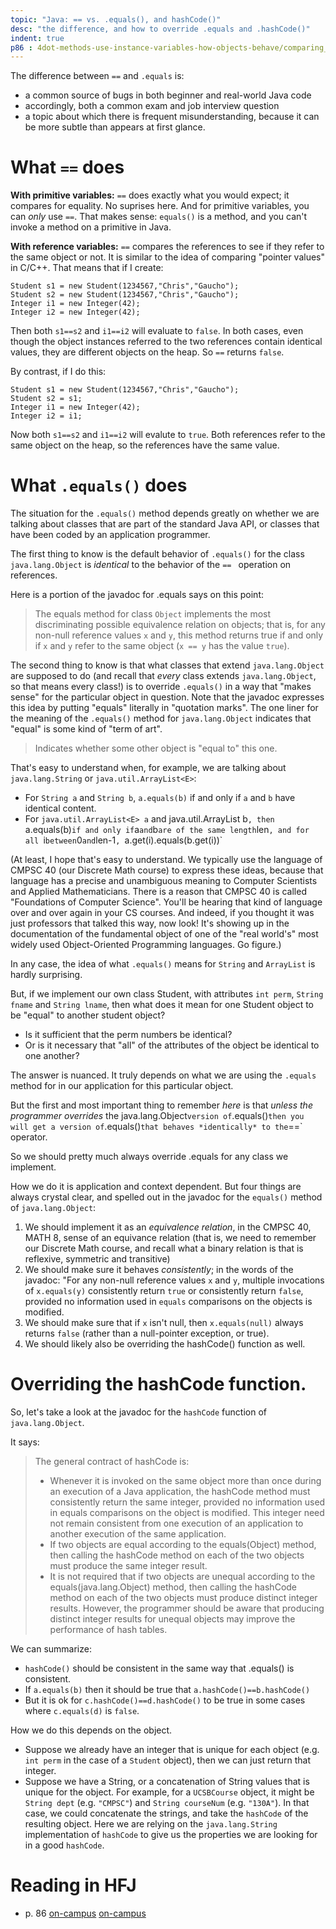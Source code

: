 ```yaml
---
topic: "Java: == vs. .equals(), and hashCode()"
desc: "the difference, and how to override .equals and .hashCode()"
indent: true
p86 : 4dot-methods-use-instance-variables-how-objects-behave/comparing_variables_open_parenthesis_pri
---
```


The difference between `==` and `.equals` is:

* a common source of bugs in both beginner and real-world Java code
* accordingly, both a common exam and job interview question
* a topic about which there is frequent misunderstanding, because it can be more subtle than
  appears at first glance.


# What `==` does

<b>With primitive variables:</b> `==` does exactly what you would expect; it compares for equality.  No suprises here.  And for primitive
variables, you can *only* use `==`.  That makes sense: `equals()` is a method, and you can't invoke a method on a primitive in Java.

<b>With reference variables:</b> `==` compares the references to see if they refer to the same object or not.   It is similar to the idea of comparing "pointer values" in C/C++.    That means that if I create:

```
Student s1 = new Student(1234567,"Chris","Gaucho");
Student s2 = new Student(1234567,"Chris","Gaucho");
Integer i1 = new Integer(42);
Integer i2 = new Integer(42);
```

Then both `s1==s2` and `i1==i2` will evaluate to `false`.   In both cases, even though the object instances referred to the two references contain identical values, they are different objects on the heap.  So `==` returns `false`.

By contrast, if I do this:

```
Student s1 = new Student(1234567,"Chris","Gaucho");
Student s2 = s1;
Integer i1 = new Integer(42);
Integer i2 = i1;
```

Now both `s1==s2` and `i1==i2` will evalute to `true`.   Both references refer to the same object on the heap, so the references have the same value.

# What `.equals()` does

The situation for the `.equals()` method depends greatly on whether we are talking about classes that are part of the standard Java API, or classes that have been coded by an application programmer.

The first thing to know is the default behavior of `.equals()` for the class `java.lang.Object` is *identical* 
to the behavior of the `== ` operation on references.

Here is a portion of the javadoc for .equals says on this point:

> The equals method for class `Object` implements the most discriminating possible 
> equivalence relation on objects; that is, for any non-null reference values `x` and `y`, 
> this method returns true if and only if `x` and `y` refer to the same object (`x == y` has the value `true`).

The second thing to know is that what classes that extend `java.lang.Object` are supposed to do (and recall that *every* class extends 
`java.lang.Object`, so that means every class!) is to override `.equals()` in a way that "makes sense" for the particular object in
question.     Note that the javadoc expresses this idea by putting "equals" literally in "quotation marks".   The one liner for 
the meaning of the `.equals()` method for `java.lang.Object` indicates that "equal" is some kind of "term of art".  

> Indicates whether some other object is "equal to" this one.

That's easy to understand when, for example, we are talking about `java.lang.String` or `java.util.ArrayList<E>`:

* For `String a` and `String b`, `a.equals(b)` if and only if `a` and `b` have identical content.
* For `java.util.ArrayList<E> a` and java.util.ArrayList<E> b`, then `a.equals(b)` if and only if `a` and `b` are of the same length `len`, and for all `i` between `0` and `len-1`, `a.get(i).equals(b.get(i))`

(At least, I hope that's easy to understand.   We typically use the language of CMPSC 40 (our Discrete Math course) to express these ideas, because that language has a precise and unambiguous meaning to Computer Scientists and Applied Mathematicians.     There is a reason that CMPSC 40 is called "Foundations of Computer Science".   You'll be hearing that kind of language over and over again in your CS courses.  And indeed, if you thought it was just professors that talked this way, now look!  It's showing up in the documentation of the fundamental object of one of the "real world's" most widely used Object-Oriented Programming languages.   Go figure.)

In any case, the idea of what `.equals()` means for `String` and `ArrayList` is hardly surprising.

But, if we implement our own class Student, with attributes `int perm`, `String fname` and `String lname`, then what does it mean for one Student object to be "equal" to another student object?

* Is it sufficient that the perm numbers be identical?
* Or is it necessary that "all" of the attributes of the object be identical to one another?

The answer is nuanced.   It truly depends on what we are using the `.equals` method for in our application for this particular object.

But the first and most important thing to remember *here* is that *unless the programmer overrides* the java.lang.Object` version of `.equals()` then you will get a version of `.equals()` that behaves *identically* to the `==` operator.

So we should pretty much always override .equals for any class we implement.   

How we do it is application and context dependent.  But four things are always crystal clear, and spelled out in the javadoc for the `equals()` method of `java.lang.Object`:

1. We should implement it as an *equivalence relation*, in the CMPSC 40, MATH 8, sense of an equivance relation (that is, we need to remember our Discrete Math course, and recall what a binary relation is that is reflexive, symmetric and transitive) 
2. We should make sure it behaves *consistently*; in the words of the javadoc:  "For any non-null reference values `x` and `y`, multiple invocations of `x.equals(y)` consistently return `true` or consistently return `false`, provided no information used in `equals` comparisons on the objects is modified.
3. We should make sure that if `x` isn't null, then `x.equals(null)` always returns `false` (rather than a null-pointer exception, or true).
4. We should likely also be overriding the hashCode() function as well.

# Overriding the hashCode function.

So, let's take a look at the javadoc for the `hashCode` function of `java.lang.Object`.

It says: 

> The general contract of hashCode is:
>
> * Whenever it is invoked on the same object more than once during an execution of a Java application, the hashCode method must consistently return the same integer, provided no information used in equals comparisons on the object is modified. This integer need not remain consistent from one execution of an application to another execution of the same application.
> * If two objects are equal according to the equals(Object) method, then calling the hashCode method on each of the two objects must produce the same integer result.
> * It is not required that if two objects are unequal according to the equals(java.lang.Object) method, then calling the hashCode method on each of the two objects must produce distinct integer results. However, the programmer should be aware that producing distinct integer results for unequal objects may improve the performance of hash tables.
>
>

We can summarize: 

* `hashCode()` should be consistent in the same way that .equals() is consistent.
* If `a.equals(b)` then it should be true that `a.hashCode()==b.hashCode()`
* But it is ok for `c.hashCode()==d.hashCode()` to be true in some cases where `c.equals(d)` is `false`.

How we do this depends on the object.   

* Suppose we already have an integer that is unique for each object (e.g. `int perm` in the case of a `Student` object), then we can just return that integer.
* Suppose we have a String, or a concatenation of String values that is unique for the object.  For example, for a `UCSBCourse` object, it might be `String dept` (e.g. `"CMPSC"`) and `String courseNum` (e.g. `"130A"`).   In that case, we could concatenate the strings, and take the `hashCode` of the resulting object.  Here we are relying on the `java.lang.String` implementation of `hashCode` to give us the properties we are looking for in a good `hashCode`.


# Reading in HFJ

* p. 86
  [on-campus]({{site.on_campus}}/{{site.hfj_url}}/{{page.p86}})
  [on-campus]({{site.off_campus}}/{{site.hfj_url}}/{{page.p86}})	


